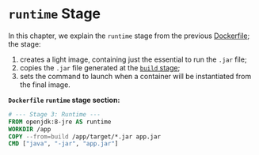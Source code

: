 # `runtime` Stage

In this chapter, we explain the `runtime` stage from the previous [Dockerfile](../../dockerfile/dockerfile.md); the stage:

1. creates a light image, containing just the essential to run the `.jar` file;
2. copies the `.jar` file generated at the [`build` stage](../build-stage/build_stage.md);
3. sets the command to launch when a container will be instantiated from the final image.

**`Dockerfile` `runtime` stage section:**

```dockerfile
# --- Stage 3: Runtime ---
FROM openjdk:8-jre AS runtime
WORKDIR /app
COPY --from=build /app/target/*.jar app.jar
CMD ["java", "-jar", "app.jar"]
```


